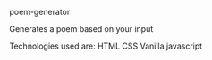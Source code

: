 ﻿ poem-generator

Generates a poem based on your input

Technologies used are:
HTML
CSS
Vanilla javascript
